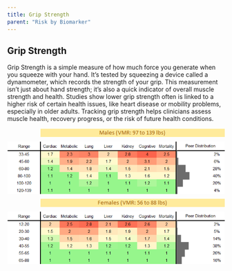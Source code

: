 ```yaml
---
title: Grip Strength
parent: "Risk by Biomarker"
---
```



## Grip Strength


Grip Strength is a simple measure of how much force you generate when you squeeze with your hand. It’s tested by squeezing a device called a dynamometer, which records the strength of your grip. This measurement isn’t just about hand strength; it’s also a quick indicator of overall muscle strength and health. Studies show lower grip strength often is linked to a higher risk of certain health issues, like heart disease or mobility problems, especially in older adults. Tracking grip strength helps clinicians assess muscle health, recovery progress, or the risk of future health conditions.

<div style="display: flex; flex-direction: column; gap: 10px;">

  <img src="/assets/images/vmrbiomarker_grip_strength__male.png" alt="Grip Strength VMR Male" style="margin-left: 15%">
  <img src="/assets/images/rr_grip_strength__male.png" alt="Grip Strength RR Male">

  <img src="/assets/images/vmrbiomarker_grip_strength__female.png" alt="Grip Strength VMR Female" style="margin-left: 15%; ">
  <img src="/assets/images/rr_grip_strength__female.png" alt="Grip Strength RR Female">

</div>



